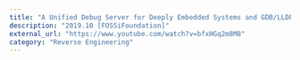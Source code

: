 ```yaml
---
title: "A Unified Debug Server for Deeply Embedded Systems and GDB/LLDB - Simon Cook - ORConf 2019"
description: "2019.10 [FOSSiFoundation]"
external_url: "https://www.youtube.com/watch?v=bfxHGq2m8M8"
category: "Reverse Engineering"
---
```


